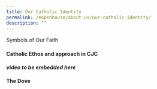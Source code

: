 ```yaml
---
title: Our Catholic Identity
permalink: /eopenhouse/about-us/our-catholic-identity/
description: ""
---
```

Symbols of Our Faith

#### **Catholic Ethos and approach in CJC**

***video to be embedded here***

#### **The Dove**

